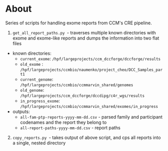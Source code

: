 # About

Series of scripts for handling exome reports from CCM's CRE pipeline. 

1. `get_all_report_paths.py `- traverses multiple known directories with exome and exome-like reports and dumps the information into two flat files
- known directories:
    - `current_exome`: `/hpf/largeprojects/ccm_dccforge/dccforge/results`
    - `old_exome` : `/hpf/largeprojects/ccmbio/naumenko/project_cheo/DCC_Samples_part1`
    - `current_genome`: `/hpf/largeprojects/ccmbio/ccmmarvin_shared/genomes`
    - `old_genome`: `/hpf/largeprojects/ccm_dccforge/dccdipg/c4r_wgs/results`
    - `in_progress_exome`: `/hpf/largeprojects/ccmbio/ccmmarvin_shared/exomes/in_progress`
- outputs:
    - `all-fam-ptp-reports-yyyy-mm-dd.csv` - parsed family and participant codenames and the report they belong to 
    - `all-report-paths-yyyy-mm-dd.csv` - report paths 
2. `copy_reports.py `- takes output of above script, and cps all reports into a single, nested directory


